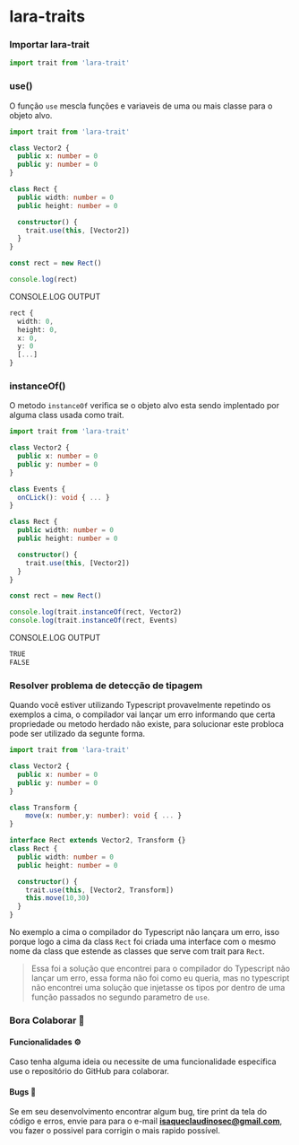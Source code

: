# lara-traits

### Importar lara-trait
``` typescript
import trait from 'lara-trait'
```

### use()

O função `use` mescla funções e variaveis de uma ou mais classe para o objeto alvo.

``` typescript
import trait from 'lara-trait'

class Vector2 {
  public x: number = 0
  public y: number = 0
}

class Rect {
  public width: number = 0
  public height: number = 0

  constructor() {
    trait.use(this, [Vector2])
  }
}

const rect = new Rect()

console.log(rect)
```

CONSOLE.LOG OUTPUT

``` typescript
rect {
  width: 0,
  height: 0,
  x: 0,
  y: 0
  [...]
}
```

### instanceOf()

O metodo `instanceOf` verifica se o objeto alvo esta sendo implentado por alguma class usada como trait.

``` typescript
import trait from 'lara-trait'

class Vector2 {
  public x: number = 0
  public y: number = 0
}

class Events {
  onCLick(): void { ... }
}

class Rect {
  public width: number = 0
  public height: number = 0

  constructor() {
    trait.use(this, [Vector2])
  }
}

const rect = new Rect()

console.log(trait.instanceOf(rect, Vector2)
console.log(trait.instanceOf(rect, Events)
```

CONSOLE.LOG OUTPUT

``` typescript
TRUE
FALSE
```

### Resolver problema de detecção de tipagem

Quando você estiver utilizando Typescript provavelmente repetindo os exemplos a cima, o compilador vai lançar um erro informando que certa propriedade ou metodo herdado não existe,
para solucionar este probloca pode ser utilizado da segunte forma.

``` typescript
import trait from 'lara-trait'

class Vector2 {
  public x: number = 0
  public y: number = 0
}

class Transform {
    move(x: number,y: number): void { ... }
}

interface Rect extends Vector2, Transform {}
class Rect {
  public width: number = 0
  public height: number = 0

  constructor() {
    trait.use(this, [Vector2, Transform])
    this.move(10,30)
  }
}
```

No exemplo a cima o compilador do Typescript não lançara um erro, isso porque logo a cima da class `Rect` foi criada uma interface com o mesmo nome da class que estende as classes que serve com trait para `Rect`.

>Essa foi a solução que encontrei para o compilador do Typescript não lançar um erro, essa forma não foi como eu queria, mas no typescript não encontrei uma solução que injetasse os tipos por dentro de uma função passados no segundo parametro de `use`.

### Bora Colaborar 🎉

#### Funcionalidades ⚙️

Caso tenha alguma ideia ou necessite de uma funcionalidade especifica use o repositório do GitHub para colaborar.

#### Bugs 🐞

Se em seu desenvolvimento encontrar algum bug, tire print da tela do código e erros, envie para para o e-mail **isaqueclaudinosec@gmail.com**, vou fazer o possivel para corrigin o mais rapido possível.
